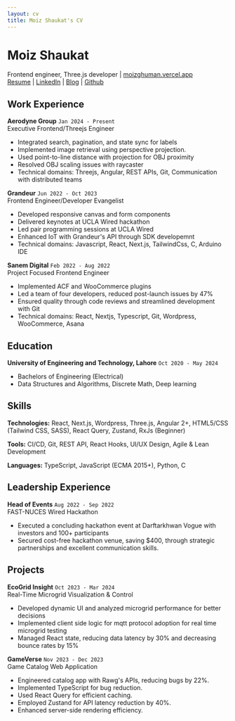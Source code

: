```yaml
---
layout: cv
title: Moiz Shaukat's CV
---
```

# Moiz Shaukat

<div id="webaddress">
<a id="personal-contacts">Frontend engineer, Three.js developer</a>
| <a href="https://moizghuman.vercel.app">moizghuman.vercel.app</a>
</div>

<div id="webaddress">
<a href="https://moizghuman.gihtub.io/markdown-cv">Resume</a>
| <a href="https://www.linkedin.com/in/moiz-shaukat-7ba6991ab/">LinkedIn</a>
| <a href="https://moizghuman.vercel.app/blogs">Blog</a>
| <a href="https://github.com/moizghumann">Github</a>
</div>

Work Experience
---------------

**Aerodyne Group** `Jan 2024 - Present`  
Executive Frontend/Threejs Engineer

*   Integrated search, pagination, and state sync for labels
*   Implemented image retrieval using perspective projection.
*   Used point-to-line distance with projection for OBJ proximity
*   Resolved OBJ scaling issues with raycaster
*   Technical domains: Threejs, Angular, REST APIs, Git, Communication with distributed teams

**Grandeur** `Jun 2022 - Oct 2023`  
Frontend Engineer/Developer Evangelist

*   Developed responsive canvas and form components
*   Delivered keynotes at UCLA Wired hackathon
*   Led pair programming sessions at UCLA Wired
*   Enhanced IoT with Grandeur's API through SDK developemnt
*   Technical domains: Javascript, React, Next.js, TailwindCss, C, Arduino IDE

**Sanem Digital** `Feb 2022 - Aug 2022`  
Project Focused Frontend Engineer

*   Implemented ACF and WooCommerce plugins
*   Led a team of four developers, reduced post-launch issues by 47%
*   Ensured quality through code reviews and streamlined development with Git
*   Technical domains: React, Nextjs, Typescript, Git, Wordpress, WooCommerce, Asana
  

Education
---------

**University of Engineering and Technology, Lahore** `Oct 2020 - May 2024`

*   Bachelors of Engineering (Electrical)
*   Data Structures and Algorithms, Discrete Math, Deep learning


Skills
--------

**Technologies:** React, Next.js, Wordpress, Three.js, Angular 2+, HTML5/CSS (Tailwind CSS, SASS), React Query, Zustand, RxJs (Beginner)

**Tools:** CI/CD, Git, REST API, React Hooks, UI/UX Design, Agile & Lean Development

**Languages:** TypeScript, JavaScript (ECMA 2015+), Python, C


Leadership Experience
----------

**Head of Events** `Aug 2022 - Sep 2022`  
FAST-NUCES Wired Hackathon

*   Executed a concluding hackathon event at Darftarkhwan Vogue with investors and 100+ participants
*   Secured cost-free hackathon venue, saving $400, through strategic partnerships and excellent communication skills.


Projects
-----------------

**EcoGrid Insight** `Oct 2023 - Mar 2024`  
Real-Time Microgrid Visualization & Control

*   Developed dynamic UI and analyzed microgrid performance for better decisions
*   Implemented client side logic for mqtt protocol adoption for real time microgrid testing
*   Managed React state, reducing data latency by 30% and decreasing bounce rates by 15%

**GameVerse** `Nov 2023 - Dec 2023`  
Game Catalog Web Application

*   Engineered catalog app with Rawg's APIs, reducing bugs by 22%.
*   Implemented TypeScript for bug reduction.
*   Used React Query for efficient caching.
*   Employed Zustand for API latency reduction by 40%.
*   Enhanced server-side rendering efficiency.



<!-- ### Footer

Last updated: May 2013 -->


